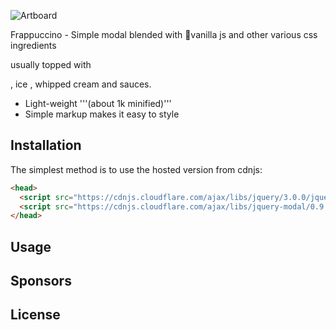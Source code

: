 ![Artboard](https://user-images.githubusercontent.com/19171147/62957794-758da400-bdc3-11e9-9086-c3e509633346.png)




Frappuccino - Simple modal blended with 🍦vanilla js and other various css ingredients

usually topped with

,  ice , whipped cream and sauces.



- Light-weight '''(about 1k minified)'''
- Simple markup makes it easy to style


## Installation 
The simplest method is to use the hosted version from cdnjs:


```html
<head>
  <script src="https://cdnjs.cloudflare.com/ajax/libs/jquery/3.0.0/jquery.min.js"></script>
  <script src="https://cdnjs.cloudflare.com/ajax/libs/jquery-modal/0.9.1/jquery.modal.min.js"></script>
</head>
```


## Usage


## Sponsors

## License




